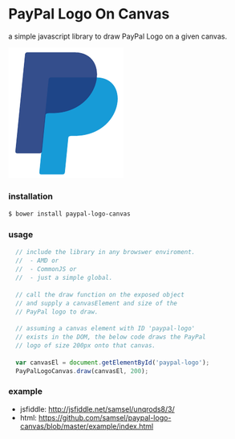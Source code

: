 PayPal Logo On Canvas
=====================

a simple javascript library to draw PayPal Logo on a given canvas.

![PayPal Logo](https://raw.githubusercontent.com/samsel/paypal-logo-canvas/master/example/example.png)

### installation
```bash
$ bower install paypal-logo-canvas
```

### usage
```javascript
  // include the library in any browswer enviroment.
  //  - AMD or
  //  - CommonJS or 
  //  - just a simple global.

  // call the draw function on the exposed object
  // and supply a canvasElement and size of the
  // PayPal logo to draw.

  // assuming a canvas element with ID 'paypal-logo' 
  // exists in the DOM, the below code draws the PayPal 
  // logo of size 200px onto that canvas.

  var canvasEl = document.getElementById('paypal-logo');
  PayPalLogoCanvas.draw(canvasEl, 200);
```


### example
* jsfiddle: http://jsfiddle.net/samsel/unqrods8/3/
* html: https://github.com/samsel/paypal-logo-canvas/blob/master/example/index.html